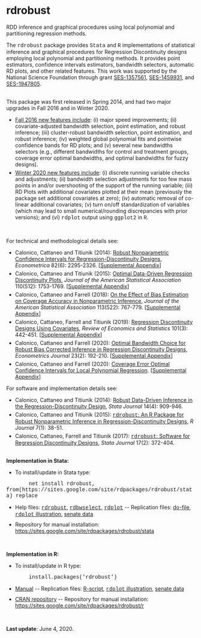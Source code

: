 # rdrobust
RDD inference and graphical procedures using local polynomial and partitioning regression methods.

The <font face="courier new, monospace">rdrobust</font> package provides <font face="courier new, monospace">Stata</font> and <font face="courier new, monospace">R</font> implementations of statistical inference and graphical procedures for Regression Discontinuity designs employing local polynomial and partitioning methods. It provides point estimators, confidence intervals estimators, bandwidth selectors, automatic RD plots, and other related features. This work was supported by the National Science Foundation through grant <a href="http://www.nsf.gov/awardsearch/showAward?AWD_ID=1357561" target="_blank">SES-1357561</a>, <a href="http://www.nsf.gov/awardsearch/showAward?AWD_ID=1459931" target="_blank">SES-1459931</a>, and <a href="http://www.nsf.gov/awardsearch/showAward?AWD_ID=1947805" target="_blank">SES-1947805</a>.<br>
<br>

This package was first released in Spring 2014, and had two major upgrades in Fall 2016 and in Winter 2020.
<ul>
<li style="margin-bottom:5px"><u>Fall 2016 new features include</u>: (i) major speed improvements; (ii) covariate-adjusted bandwidth selection, point estimation, and robust inference; (iii) cluster-robust bandwidth selection, point estimation, and robust inference; (iv) weighted global polynomial fits and pointwise confidence bands for RD plots; and (v) several new bandwidths selectors (e.g., different bandwidths for control and treatment groups, coverage error optimal bandwidths, and optimal bandwidths for fuzzy designs).</li>

<li style="margin-bottom:5px"><u>Winter 2020 new features include</u>: (i) discrete running variable checks and adjustments; (ii) bandwidth selection adjustments for too few mass points in and/or overshooting of the support of the running variable; (iii) RD Plots with additional covariates plotted at their mean (previously the package set additional covariates at zero); (iv) automatic removal of co-linear additional covariates; (v) turn on/off standardization of variables (which may lead to small numerical/rounding discrepancies with prior versions); and (vi) <font face="courier new, monospace">rdplot</font> output using <font face="courier new, monospace">ggplot2</font> in <font face="courier new, monospace">R</font>.</li>

</ul>


<br>

For technical and methodological details see:
<ul>
<li style="margin-bottom:5px">Calonico, Cattaneo and Titiunik (2014): <a href="https://sites.google.com/site/rdpackages/rdrobust/Calonico-Cattaneo-Titiunik_2014_ECMA.pdf?attredirects=0" target="_blank">Robust Nonparametric Confidence Intervals for Regression-Discontinuity Designs</a>, <i>Econometrica</i> 82(6): 2295-2326. [<a href="https://sites.google.com/site/rdpackages/rdrobust/Calonico-Cattaneo-Titiunik_2014_ECMA--Supplemental.pdf?attredirects=0" target="_blank">Supplemental Appendix</a>]</li>

<li style="margin-bottom:5px">Calonico, Cattaneo and Titiunik (2015): <a href="https://sites.google.com/site/rdpackages/rdrobust/Calonico-Cattaneo-Titiunik_2015_JASA.pdf?attredirects=0" target="_blank">Optimal Data-Driven Regression Discontinuity Plots</a>, <i>Journal of the American Statistical Association</i> 110(512): 1753-1769. [<a href="https://sites.google.com/site/rdpackages/rdrobust/Calonico-Cattaneo-Titiunik_2015_JASA--Supplement.pdf?attredirects=0" target="_blank">Supplemental Appendix</a>]</li>

<li style="margin-bottom:5px">Calonico, Cattaneo and Farrell (2018): <a href="https://sites.google.com/site/rdpackages/rdrobust/Calonico-Cattaneo-Farrell_2018_JASA.pdf?attredirects=0" target="_blank">On the Effect of Bias Estimation on Coverage Accuracy in Nonparametric Inference</a>, <i>Journal of the American Statistical Association</i> 113(522): 767-779. [<a href="https://sites.google.com/site/rdpackages/rdrobust/Calonico-Cattaneo-Farrell_2018_JASA--Supplement.pdf?attredirects=0" target="_blank">Supplemental Appendix</a>]</li>

<li style="margin-bottom:5px">Calonico, Cattaneo, Farrell and Titiunik (2019): <a href="https://sites.google.com/site/rdpackages/rdrobust/Calonico-Cattaneo-Farrell-Titiunik_2019_RESTAT.pdf?attredirects=0" target="_blank">Regression Discontinuity Designs Using Covariates</a>, <i>Review of Economics and Statistics</i> 101(3): 442-451. [<a href="https://sites.google.com/site/rdpackages/rdrobust/Calonico-Cattaneo-Farrell-Titiunik_2019_RESTAT--Supplement.pdf?attredirects=0" target="_blank">Supplemental Appendix</a>]</li>

<li style="margin-bottom:5px">Calonico, Cattaneo and Farrell (2020): <a href="https://sites.google.com/site/rdpackages/rdrobust/Calonico-Cattaneo-Farrell_2020_ECTJ.pdf?attredirects=0" target="_blank">Optimal Bandwidth Choice for Robust Bias Corrected Inference in Regression Discontinuity Designs</a>, <i>Econometrics Journal</i> 23(2): 192-210. [<a href="https://sites.google.com/site/rdpackages/rdrobust/Calonico-Cattaneo-Farrell_2020_ECTJ--Supplement.pdf?attredirects=0" target="_blank">Supplemental Appendix</a>]</li>

<li style="margin-bottom:5px">Calonico, Cattaneo and Farrell (2020): <a href="https://sites.google.com/site/rdpackages/rdrobust/Calonico-Cattaneo-Farrell_2020_CEopt.pdf?attredirects=0" target="_blank">Coverage Error Optimal Confidence Intervals for Local Polynomial Regression</a>. [<a href="https://sites.google.com/site/rdpackages/rdrobust/Calonico-Cattaneo-Farrell_2020_CEopt--Supplement.pdf?attredirects=0" target="_blank">Supplemental Appendix</a>]</li>


</ul>

For software and implementation details see:
<ul>
<li style="margin-bottom:5px">Calonico, Cattaneo and Titiunik (2014): <a href="https://sites.google.com/site/rdpackages/rdrobust/Calonico-Cattaneo-Titiunik_2014_Stata.pdf?attredirects=0" target="_blank">Robust Data-Driven Inference in the Regression-Discontinuity Design</a>, <i>Stata Journal</i> 14(4): 909-946.</li>

<li style="margin-bottom:5px">Calonico, Cattaneo and Titiunik (2015): <a href="https://sites.google.com/site/rdpackages/rdrobust/Calonico-Cattaneo-Titiunik_2015_R.pdf?attredirects=0" target="_blank"><font face="courier new, monospace">rdrobust</font>: An R Package for Robust Nonparametric Inference in Regression-Discontinuity Designs</a>, <i>R Journal</i> 7(1): 38-51.</li>

<li style="margin-bottom:5px">Calonico, Cattaneo, Farrell and Titiunik (2017): <a href="https://sites.google.com/site/rdpackages/rdrobust/Calonico-Cattaneo-Farrell-Titiunik_2017_Stata.pdf?attredirects=0" target="_blank"><font face="courier new, monospace">rdrobust</font>: Software for Regression Discontinuity Designs</a>, <i>Stata Journal</i> 17(2): 372-404.</li>
</ul>

<br>
<b>Implementation in Stata:</b><br>

<ul><li>To install/update in Stata type:</li></ul>
<font face="courier new, monospace" style="margin-left:60px">net install rdrobust, from(https://sites.google.com/site/rdpackages/rdrobust/stata) replace</font>

<ul>
<li style="margin-bottom:10px">Help files: <a href="https://sites.google.com/site/rdpackages/rdrobust/stata/rdrobust.pdf?attredirects=0" target="_blank"><font face="courier new, monospace">rdrobust</font></a>, <a href="https://sites.google.com/site/rdpackages/rdrobust/stata/rdbwselect.pdf?attredirects=0" target="_blank"><font face="courier new, monospace">rdbwselect</font></a>, <font face="courier new, monospace"><a href="https://sites.google.com/site/rdpackages/rdrobust/stata/rdplot.pdf?attredirects=0" target="_blank">rdplot</a></font> -- Replication files: <a href="https://sites.google.com/site/rdpackages/rdrobust/stata/rdrobust_illustration.do?attredirects=0" target="_blank">do-file</a>, <a href="https://sites.google.com/site/rdpackages/rdrobust/stata/rdplot_illustration.do?attredirects=0" target="_blank"><font face="courier new, monospace">rdplot</font> illustration</a>, <a href="https://sites.google.com/site/rdpackages/rdrobust/stata/rdrobust_senate.dta?attredirects=0" target="_blank">senate data</a></li>

<li style="margin-bottom:10px">Repository for manual installation: <a href="https://sites.google.com/site/rdpackages/rdrobust/stata" target="_blank">https://sites.google.com/site/rdpackages/rdrobust/stata</a></li>
</ul>
<br>

<b>Implementation in R:</b><br>

<ul><li>To install/update in R type:</li></ul>
<font face="courier new, monospace" style="margin-left:60px">install.packages('rdrobust')</font>

<ul>
<li style="margin-bottom:10px"><a href="https://cran.r-project.org/web/packages/rdrobust/rdrobust.pdf" target="_blank">Manual</a> -- Replication files: <a href="https://sites.google.com/site/rdpackages/rdrobust/r/rdrobust_illustration.r?attredirects=0" target="_blank">R-script</a>, <a href="https://sites.google.com/site/rdpackages/rdrobust/r/rdplot_illustration.R?attredirects=0" target="_blank"><font face="courier new, monospace">rdplot</font> illustration</a>, <a href="https://sites.google.com/site/rdpackages/rdrobust/r/rdrobust_senate.csv?attredirects=0" target="_blank">senate data</a></li>
<li style="margin-bottom:10px"><a href="https://cran.r-project.org/package=rdrobust" target="_blank">CRAN repository</a> -- Repository for manual installation: <a href="https://sites.google.com/site/rdpackages/rdrobust/r" target="_blank">https://sites.google.com/site/rdpackages/rdrobust/r</a></li>
</ul>
<br>

<b>Last update</b>: June 4, 2020.

<br>
<br>
<br>
